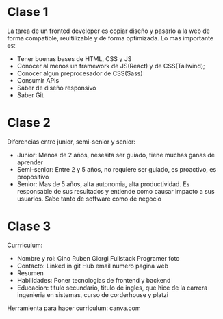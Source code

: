 # Clase 1

La tarea de un fronted developer es copiar diseño y pasarlo a la web de forma compatible, reultilizable y de forma optimizada.
Lo mas importante es:

- Tener buenas bases de HTML, CSS y JS
- Conocer al menos un framework de JS(React) y de CSS(Tailwind);
- Conocer algun preprocesador de CSS(Sass)
- Consumir APIs
- Saber de diseño responsivo
- Saber Git

# Clase 2

Diferencias entre junior, semi-senior y senior:

- Junior: Menos de 2 años, nesesita ser guiado, tiene muchas ganas de aprender
- Semi-senior: Entre 2 y 5 años, no requiere ser guiado, es proactivo, es propositivo
- Senior: Mas de 5 años, alta autonomia, alta productividad. Es responsable de sus resultados y entiende como causar impacto a sus usuarios. Sabe tanto de software como de negocio

# Clase 3

Currriculum:

- Nombre y rol: Gino Ruben Giorgi Fullstack Programer foto
- Contacto: Linked in git Hub email numero pagina web
- Resumen
- Habilidades: Poner tecnologias de frontend y backend
- Educacion: titulo secundario, titulo de ingles, que hice de la carrera ingenieria en sistemas, curso de corderhouse y platzi

Herramienta para hacer curriculum: canva.com
